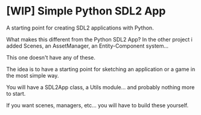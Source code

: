 # [WIP] Simple Python SDL2 App
A starting point for creating SDL2 applications with Python.

What makes this different from the Python SDL2 App?
In the other project i added Scenes, an AssetManager, an
Entity-Component system...

This one doesn't have any of these.

The idea is to have a starting point for sketching an application
or a game in the most simple way.

You will have a SDL2App class, a Utils module... and probably
nothing more to start.

If you want scenes, managers, etc... you will have to build these
yourself.

